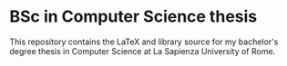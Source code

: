 # BSc in Computer Science thesis

This repository contains the LaTeX and library source for my bachelor's degree thesis in Computer Science at La Sapienza University of Rome.
